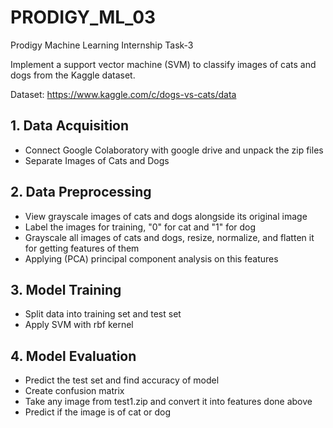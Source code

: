 # PRODIGY_ML_03

Prodigy Machine Learning Internship Task-3

Implement a support vector machine (SVM) to classify images of cats and dogs from the Kaggle dataset.

Dataset: https://www.kaggle.com/c/dogs-vs-cats/data

## 1. Data Acquisition

- Connect Google Colaboratory with google drive and unpack the zip files
- Separate Images of Cats and Dogs

## 2. Data Preprocessing

- View grayscale images of cats and dogs alongside its original image
- Label the images for training, "0" for cat and "1" for dog
- Grayscale all images of cats and dogs, resize, normalize, and flatten it for getting features of them
- Applying (PCA) principal component analysis on this features

## 3. Model Training

- Split data into training set and test set
- Apply SVM with rbf kernel

## 4. Model Evaluation

- Predict the test set and find accuracy of model
- Create confusion matrix
- Take any image from test1.zip and convert it into features done above
- Predict if the image is of cat or dog
